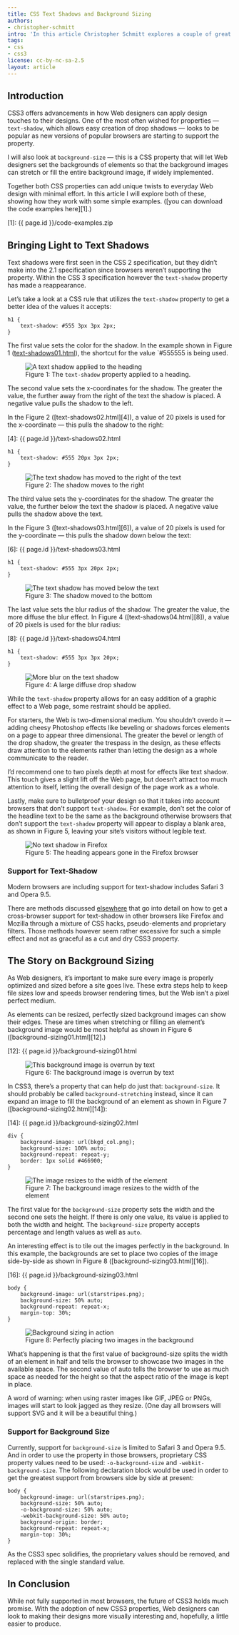 ```yaml
---
title: CSS Text Shadows and Background Sizing
authors:
- christopher-schmitt
intro: 'In this article Christopher Schmitt explores a couple of great new CSS design properties available in CSS3 — text-shadow for creating drop shadows, and background-size for automatically resizing background images as the browser window changes size. Exciting stuff indeed!'
tags:
- css
- css3
license: cc-by-nc-sa-2.5
layout: article
---
```


## Introduction

CSS3 offers advancements in how Web designers can apply design touches to their designs. One of the most often wished for properties — `text-shadow`, which allows easy creation of drop shadows — looks to be popular as new versions of popular browsers are starting to support the property.

I will also look at `background-size` — this is a CSS property that will let Web designers set the backgrounds of elements so that the background images can stretch or fill the entire background image, if widely implemented.

Together both CSS properties can add unique twists to everyday Web design with minimal effort. In this article I will explore both of these, showing how they work with some simple examples. ([you can download the code examples here][1].)

[1]: {{ page.id }}/code-examples.zip

## Bringing Light to Text Shadows

Text shadows were first seen in the CSS 2 specification, but they didn’t make into the 2.1 specification since browsers weren’t supporting the property. Within the CSS 3 specification however the `text-shadow` property has made a reappearance.

Let’s take a look at a CSS rule that utilizes the `text-shadow` property to get a better idea of the values it accepts:

	h1 {
		text-shadow: #555 3px 3px 2px;
	}

The first value sets the color for the shadow. In the example shown in Figure 1 ([text-shadows01.html][2]), the shortcut for the value `#555555 is being used.

[2]: text-shadows01.html

<figure class="figure">
	<img src="{{ page.id }}/image1.gif" alt="A text shadow applied to the heading" class="figure__media">
	<figcaption class="figure__caption">Figure 1: The <code>text-shadow</code> property applied to a heading.</figcaption>
</figure>

The second value sets the x-coordinates for the shadow. The greater the value, the further away from the right of the text the shadow is placed. A negative value pulls the shadow to the left.

In the Figure 2 ([text-shadows02.html][4]), a value of 20 pixels is used for the x-coordinate — this pulls the shadow to the right:

[4]: {{ page.id }}/text-shadows02.html

	h1 {
		text-shadow: #555 20px 3px 2px;
	}

<figure class="figure">
	<img src="{{ page.id }}/image2.gif" alt="The text shadow has moved to the right of the text" class="figure__media">
	<figcaption class="figure__caption">Figure 2: The shadow moves to the right</figcaption>
</figure>

The third value sets the y-coordinates for the shadow. The greater the value, the further below the text the shadow is placed. A negative value pulls the shadow above the text.

In the Figure 3 ([text-shadows03.html][6]), a value of 20 pixels is used for the y-coordinate — this pulls the shadow down below the text:

[6]: {{ page.id }}/text-shadows03.html

	h1 {
		text-shadow: #555 3px 20px 2px;
	}

<figure class="figure">
	<img src="{{ page.id }}/image3.gif" alt="The text shadow has moved below the text" class="figure__media">
	<figcaption class="figure__caption">Figure 3: The shadow moved to the bottom</figcaption>
</figure>

The last value sets the blur radius of the shadow. The greater the value, the more diffuse the blur effect. In Figure 4 ([text-shadows04.html][8]), a value of 20 pixels is used for the blur radius:

[8]: {{ page.id }}/text-shadows04.html

	h1 {
		text-shadow: #555 3px 3px 20px;
	}

<figure class="figure">
	<img src="{{ page.id }}/image4.gif" alt="More blur on the text shadow" class="figure__media">
	<figcaption class="figure__caption">Figure 4: A large diffuse drop shadow</figcaption>
</figure>

While the `text-shadow` property allows for an easy addition of a graphic effect to a Web page, some restraint should be applied.

For starters, the Web is two-dimensional medium. You shouldn’t overdo it — adding cheesy Photoshop effects like beveling or shadows forces elements on a page to appear three dimensional. The greater the bevel or length of the drop shadow, the greater the trespass in the design, as these effects draw attention to the elements rather than letting the design as a whole communicate to the reader.

I’d recommend one to two pixels depth at most for effects like text shadow. This touch gives a slight lift off the Web page, but doesn’t attract too much attention to itself, letting the overall design of the page work as a whole.

Lastly, make sure to bulletproof your design so that it takes into account browsers that don’t support `text-shadow`. For example, don’t set the color of the headline text to be the same as the background otherwise browsers that don’t support the `text-shadow` property will appear to display a blank area, as shown in Figure 5, leaving your site’s visitors without legible text.

<figure class="figure">
	<img src="{{ page.id }}/image5.gif" alt="No text shadow in Firefox" class="figure__media">
	<figcaption class="figure__caption">Figure 5: The heading appears gone in the Firefox browser</figcaption>
</figure>

### Support for Text-Shadow

Modern browsers are including support for text-shadow includes Safari 3 and Opera 9.5.

There are methods discussed [elsewhere][11] that go into detail on how to get a cross-browser support for text-shadow in other browsers like Firefox and Mozilla through a mixture of CSS hacks, pseudo-elements and proprietary filters. Those methods however seem rather excessive for such a simple effect and not as graceful as a cut and dry CSS3 property.

[11]: http://www.workingwith.me.uk/articles/css/cross-browser-drop-shadows

## The Story on Background Sizing

As Web designers, it’s important to make sure every image is properly optimized and sized before a site goes live. These extra steps help to keep file sizes low and speeds browser rendering times, but the Web isn’t a pixel perfect medium.

As elements can be resized, perfectly sized background images can show their edges. These are times when stretching or filling an element’s background image would be most helpful as shown in Figure 6 ([background-sizing01.html][12].)

[12]: {{ page.id }}/background-sizing01.html

<figure class="figure">
	<img src="{{ page.id }}/image6.gif" alt="This background image is overrun by text" class="figure__media">
	<figcaption class="figure__caption">Figure 6: The background image is overrun by text</figcaption>
</figure>

In CSS3, there’s a property that can help do just that: `background-size`. It should probably be called `background-stretching` instead, since it can expand an image to fill the background of an element as shown in Figure 7 ([background-sizing02.html][14]):

[14]: {{ page.id }}/background-sizing02.html

	div {
		background-image: url(bkgd_col.png);
		background-size: 100% auto;
		background-repeat: repeat-y;
		border: 1px solid #466900;
	}

<figure class="figure">
	<img src="{{ page.id }}/image7.gif" alt="The image resizes to the width of the element" class="figure__media">
	<figcaption class="figure__caption">Figure 7: The background image resizes to the width of the element</figcaption>
</figure>

The first value for the `background-size` property sets the width and the second one sets the height. If there is only one value, its value is applied to both the width and height. The `background-size` property accepts percentage and length values as well as `auto`.

An interesting effect is to tile out the images perfectly in the background. In this example, the backgrounds are set to place two copies of the image side-by-side as shown in Figure 8 ([background-sizing03.html][16]).

[16]: {{ page.id }}/background-sizing03.html

	body {
		background-image: url(starstripes.png);
		background-size: 50% auto;
		background-repeat: repeat-x;
		margin-top: 30%;
	}

<figure class="figure">
	<img src="{{ page.id }}/image8.gif" alt="Background sizing in action" class="figure__media">
	<figcaption class="figure__caption">Figure 8: Perfectly placing two images in the background</figcaption>
</figure>

What’s happening is that the first value of background-size splits the width of an element in half and tells the browser to showcase two images in the available space. The second value of auto tells the browser to use as much space as needed for the height so that the aspect ratio of the image is kept in place.

A word of warning: when using raster images like GIF, JPEG or PNGs, images will start to look jagged as they resize. (One day all browsers will support SVG and it will be a beautiful thing.)

### Support for Background Size

Currently, support for `background-size` is limited to Safari 3 and Opera 9.5. And in order to use the property in those browsers, proprietary CSS property values need to be used: `-o-background-size` and `-webkit-background-size`. The following declaration block would be used in order to get the greatest support from browsers side by side at present:

	body {
		background-image: url(starstripes.png);
		background-size: 50% auto;
		-o-background-size: 50% auto;
		-webkit-background-size: 50% auto;
		background-origin: border;
		background-repeat: repeat-x;
		margin-top: 30%;
	}

As the CSS3 spec solidifies, the proprietary values should be removed, and replaced with the single standard value.

## In Conclusion

While not fully supported in most browsers, the future of CSS3 holds much promise. With the adoption of new CSS3 properties, Web designers can look to making their designs more visually interesting and, hopefully, a little easier to produce.
